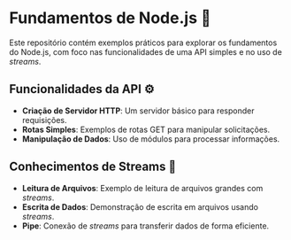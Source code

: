 # Fundamentos de Node.js 🚀

Este repositório contém exemplos práticos para explorar os fundamentos do Node.js, com foco nas funcionalidades de uma API simples e no uso de *streams*. 

## Funcionalidades da API ⚙️

- **Criação de Servidor HTTP**: Um servidor básico para responder requisições. 
- **Rotas Simples**: Exemplos de rotas GET para manipular solicitações. 
- **Manipulação de Dados**: Uso de módulos para processar informações. 

## Conhecimentos de Streams 🌊

- **Leitura de Arquivos**: Exemplo de leitura de arquivos grandes com *streams*. 
- **Escrita de Dados**: Demonstração de escrita em arquivos usando *streams*. 
- **Pipe**: Conexão de *streams* para transferir dados de forma eficiente. 
